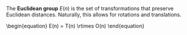 The **Euclidean group** $E(n)$ is the set of transformations that preserve Euclidean distances. Naturally, this allows for rotations and translations.

\begin{equation}
E(n) = T(n) \rtimes O(n)
\end{equation}
